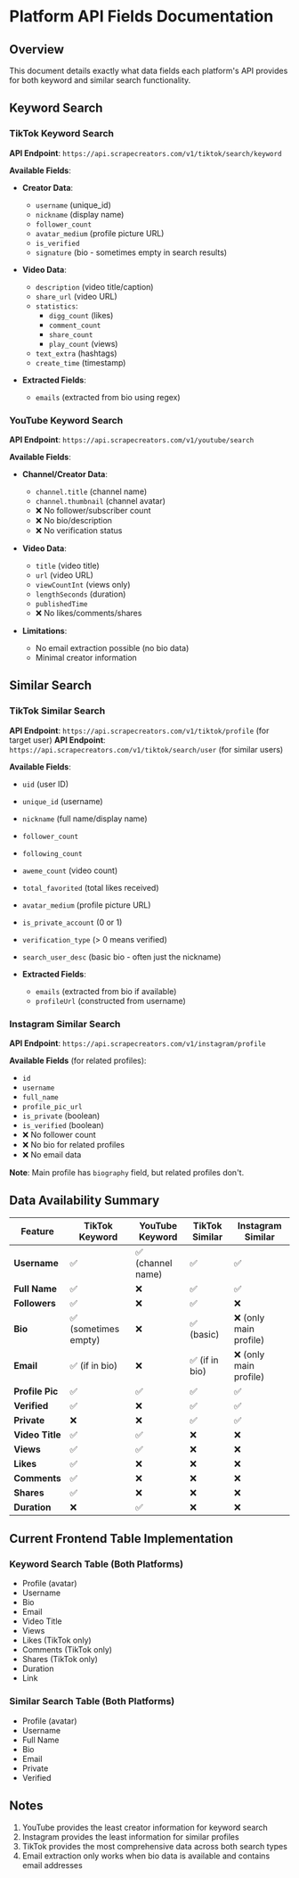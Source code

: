 # Platform API Fields Documentation

## Overview
This document details exactly what data fields each platform's API provides for both keyword and similar search functionality.

## Keyword Search

### TikTok Keyword Search
**API Endpoint**: `https://api.scrapecreators.com/v1/tiktok/search/keyword`

**Available Fields**:
- **Creator Data**:
  - `username` (unique_id)
  - `nickname` (display name)
  - `follower_count`
  - `avatar_medium` (profile picture URL)
  - `is_verified`
  - `signature` (bio - sometimes empty in search results)
  
- **Video Data**:
  - `description` (video title/caption)
  - `share_url` (video URL)
  - `statistics`:
    - `digg_count` (likes)
    - `comment_count`
    - `share_count`
    - `play_count` (views)
  - `text_extra` (hashtags)
  - `create_time` (timestamp)

- **Extracted Fields**:
  - `emails` (extracted from bio using regex)

### YouTube Keyword Search
**API Endpoint**: `https://api.scrapecreators.com/v1/youtube/search`

**Available Fields**:
- **Channel/Creator Data**:
  - `channel.title` (channel name)
  - `channel.thumbnail` (channel avatar)
  - ❌ No follower/subscriber count
  - ❌ No bio/description
  - ❌ No verification status
  
- **Video Data**:
  - `title` (video title)
  - `url` (video URL)
  - `viewCountInt` (views only)
  - `lengthSeconds` (duration)
  - `publishedTime`
  - ❌ No likes/comments/shares
  
- **Limitations**:
  - No email extraction possible (no bio data)
  - Minimal creator information

## Similar Search

### TikTok Similar Search
**API Endpoint**: `https://api.scrapecreators.com/v1/tiktok/profile` (for target user)
**API Endpoint**: `https://api.scrapecreators.com/v1/tiktok/search/user` (for similar users)

**Available Fields**:
- `uid` (user ID)
- `unique_id` (username)
- `nickname` (full name/display name)
- `follower_count`
- `following_count`
- `aweme_count` (video count)
- `total_favorited` (total likes received)
- `avatar_medium` (profile picture URL)
- `is_private_account` (0 or 1)
- `verification_type` (> 0 means verified)
- `search_user_desc` (basic bio - often just the nickname)

- **Extracted Fields**:
  - `emails` (extracted from bio if available)
  - `profileUrl` (constructed from username)

### Instagram Similar Search
**API Endpoint**: `https://api.scrapecreators.com/v1/instagram/profile`

**Available Fields** (for related profiles):
- `id`
- `username`
- `full_name`
- `profile_pic_url`
- `is_private` (boolean)
- `is_verified` (boolean)
- ❌ No follower count
- ❌ No bio for related profiles
- ❌ No email data

**Note**: Main profile has `biography` field, but related profiles don't.

## Data Availability Summary

| Feature | TikTok Keyword | YouTube Keyword | TikTok Similar | Instagram Similar |
|---------|----------------|-----------------|----------------|-------------------|
| **Username** | ✅ | ✅ (channel name) | ✅ | ✅ |
| **Full Name** | ✅ | ❌ | ✅ | ✅ |
| **Followers** | ✅ | ❌ | ✅ | ❌ |
| **Bio** | ✅ (sometimes empty) | ❌ | ✅ (basic) | ❌ (only main profile) |
| **Email** | ✅ (if in bio) | ❌ | ✅ (if in bio) | ❌ (only main profile) |
| **Profile Pic** | ✅ | ✅ | ✅ | ✅ |
| **Verified** | ✅ | ❌ | ✅ | ✅ |
| **Private** | ❌ | ❌ | ✅ | ✅ |
| **Video Title** | ✅ | ✅ | ❌ | ❌ |
| **Views** | ✅ | ✅ | ❌ | ❌ |
| **Likes** | ✅ | ❌ | ❌ | ❌ |
| **Comments** | ✅ | ❌ | ❌ | ❌ |
| **Shares** | ✅ | ❌ | ❌ | ❌ |
| **Duration** | ❌ | ✅ | ❌ | ❌ |

## Current Frontend Table Implementation

### Keyword Search Table (Both Platforms)
- Profile (avatar)
- Username
- Bio
- Email
- Video Title
- Views
- Likes (TikTok only)
- Comments (TikTok only)
- Shares (TikTok only)
- Duration
- Link

### Similar Search Table (Both Platforms)
- Profile (avatar)
- Username
- Full Name
- Bio
- Email
- Private
- Verified

## Notes
1. YouTube provides the least creator information for keyword search
2. Instagram provides the least information for similar profiles
3. TikTok provides the most comprehensive data across both search types
4. Email extraction only works when bio data is available and contains email addresses